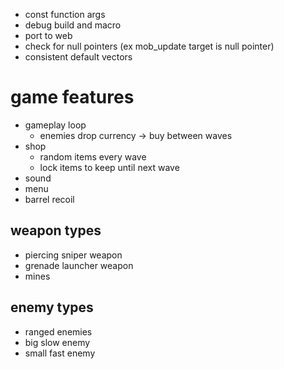 * const function args
* debug build and macro
* port to web
* check for null pointers (ex mob_update target is null pointer)
* consistent default vectors

# game features

* gameplay loop
    * enemies drop currency -> buy between waves
* shop
    * random items every wave
    * lock items to keep until next wave
* sound
* menu
* barrel recoil

## weapon types

* piercing sniper weapon
* grenade launcher weapon
* mines

## enemy types

* ranged enemies
* big slow enemy
* small fast enemy
